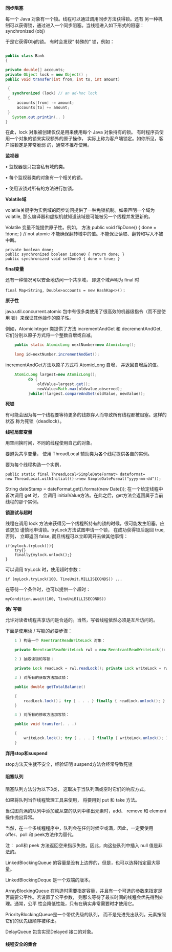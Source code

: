 **同步阻塞**
 
每一个 Java 对象有一个锁。线程可以通过调用同步方法获得锁。还有 另一种机制可以获得锁，通过进入一个同步阻塞。当线程进入如下形式的阻塞： synchronized (obj) 
 
于是它获得Obj的锁。 有时会发现“ 特殊的” 锁，例如：

```java

public class Bank 
{ 

private double[] accounts; 
private Object lock = new Object() ; 
public void transfer(int from, int to, int amount)

 { 
   synchronized (lock) // an ad-hoc lock
 { 
     accounts[from] -= amount; 
     accounts[to] += amount; 
 } 
   System.out.print1n(.. } 
}

```

在此，lock 对象被创建仅仅是用来使用每个 Java 对象持有的锁。 有时程序员使用一个对象的锁来实现额外的原子操作， 实际上称为客户端锁定。如你所见，客户端锁定是非常脆弱 的，通常不推荐使用。

**监视器**

• 监视器是只包含私有域的类。

• 每个监视器类的对象有一个相关的锁。

• 使用该锁对所有的方法进行加锁。

**Volatile域**

volatile关键字为实例域的同步访问提供了一种免锁机制。如果声明一个域为 volatile, 那么编译器和虚拟机就知道该域是可能被另一个线程并发更新的。

Volatile 变量不能提供原子性。例如， 方法 public void flipDone() { done = !done; } // not atomic 不能确保翻转域中的值。不能保证读取、翻转和写入不被中断。

	private boolean done;
	public synchronized boolean isDoneO { return done; }
	public synchronized void setDoneO { done = true; }

**final变量**

还有一种情况可以安全地访问一个共享域， 即这个域声明为 final 时

	final Map<String, Double>accounts = new HashKap<>()；

**原子性**

java.util.concurrent.atomic 包中有很多类使用了很高效的机器级指令（而不是使用 锁）来保证其他操作的原子性。

例如，Atomiclnteger 类提供了方法 incrementAndGet 和 decrementAndGet, 它们分别以原子方式将一个整数自增或自减。

```java
	public static AtomicLong nextNumber=new AtomicLong();
	
	long id=nextNumber.incrementAndGet();
```

incrementAndGet方法以原子方式将 AtomicLong 自增， 并返回自增后的值。

```java
	AtomicLong largest=new AtomicLong();
		  do {
			  oldValue=largest.get();
			  newValue=Math.max(oldvalue,observed);
		  }while(!largest.compareAndSet(oldValue, newValue));
```

**死锁**

 有可能会因为每一个线程要等待更多的钱款存人而导致所有线程都被阻塞。这样的状态 称为死锁（deadlock）。

**线程局部变量**

 用空间换时间，不同的线程使用自己的对象。

要避免共享变量， 使用 ThreadLocal 辅助类为各个线程提供各自的实例。

要为每个线程构造一个实例，

	public static final ThreadLocal<SimpleDateFormat> dateformat=
	new ThreadLocal.withInitial(()->new SimpleDateFormat("yyyy-mm-dd"));


String dateStamp = dateFormat.get().format(new Date()); 在一个给定线程中首次调用 get 时， 会调用 initialValue方法。在此之后，get方法会返回属于当前线程的那个实例。

**锁测试与超时**

线程在调用 lock 方法来获得另一个线程所持有的锁的时候，很可能发生阻塞。应该更加 谨慎地申请锁。tryLock方法试图申请一个锁， 在成功获得锁后返回 true, 否则， 立即返回 false, 而且线程可以立即离开去做其他事情：

	if(mylock.tryLock()){
	    try{}
	    finally{mylock.unlock();}
	}


可以调用 tryLock 时，使用超时参数：

	if (myLock.tryLock(100, TineUnit.MILLISECONDS)) ...

在等待一个条件时，也可以提供一个超时：

	myCondition.await(100, TineUniBILLISECONDS))

**读/ 写锁**

允许对读者线程共享访问是合适的。当然，写者线程依然必须是互斥访问的。

下面是使用读 / 写锁的必要步骤：

```java
	1 ) 构造一个 ReentrantReadWriteLock 对象：

	private ReentrantReadWriteLock rwl = new ReentrantReadWriteLock():

	2 ) 抽取读锁和写锁：

	private Lock readLock = rwl.readLock(); private Lock writeLock = rwl.writeLock();

	3 ) 对所有的获取方法加读锁：

	public double getTotalBalance()

	{
	    readLock.lock()； try { . . . } finally { readLock.unlock(); }
	}

	4 ) 对所有的修改方法加写锁：

	public void transfer(. . .)

	{
	    writeLock.lock(); try { . . . } finally { writeLock.unlock(); }
	}
```

**弃用stop和suspend**

stop方法天生就不安全，经验证明 suspend方法会经常导致死锁

#### 阻塞队列

阻塞队列方法分为以下3类， 这取决于当队列满或空时它们的响应方式。

如果将队列当作线程管理工具来使用， 将要用到 put 和 take 方法。

当试图向满的队列中添加或从空的队列中移出元素时，add、 remove 和 element 操作抛出异常。

当然，在一个多线程程序中，队列会在任何时候空或满，因此，一定要使用offer、poll 和 peek方法作为替代。

注： poll和 peek 方法返回空来指示失败。因此，向这些队列中插入 null 值是非法的。

LinkedBlockingQueue 的容量是没有上边界的，但是，也可以选择指定最大容量。

LinkedBlockingDeque 是一个双端的版本。

ArrayBlockingQueue 在构造时需要指定容量，并且有一个可选的参数来指定是否需要公平性。若设置了公平参数， 则那么等待了最长时间的线程会优先得到处理。通常，公平 性会降低性能，只有在确实非常需要时才使用它。

PriorityBlockingQueue是一个带优先级的队列， 而不是先进先出队列。元素按照它们的优先级顺序被移出。

DelayQueue 包含实现Delayed 接口的对象。

#### 线程安全的集合






